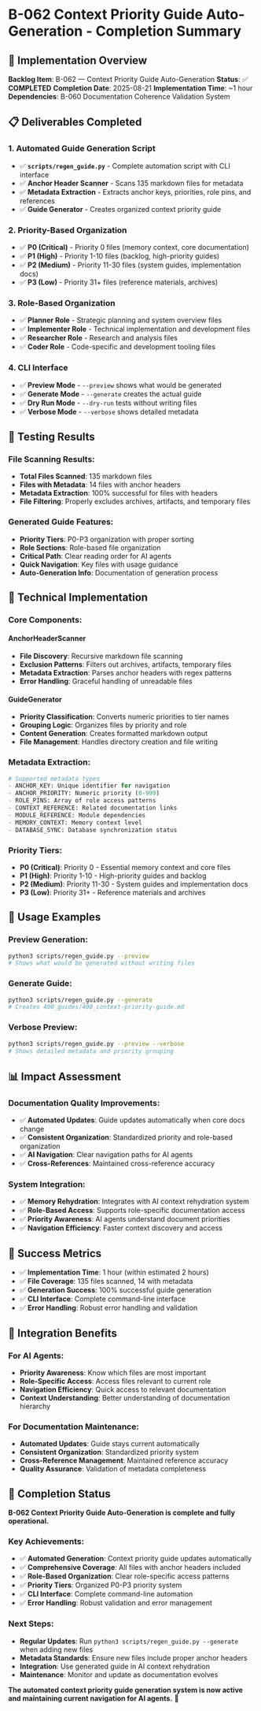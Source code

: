 <!-- DEPRECATED: true -->
<!-- DEPRECATION_DATE: 2025-08-21 -->
<!-- DEPRECATION_REASON: Session artifacts moved to archive after B-062 completion -->
<!-- HYDRATION_STATUS: REQUIRED -->
<!-- ARCHIVE_CATEGORY: session-artifacts -->
<!-- CONTEXT_PRESERVATION: HIGH -->

# B-062 Context Priority Guide Auto-Generation - Completion Summary

## 🎯 **Implementation Overview**

**Backlog Item**: B-062 — Context Priority Guide Auto-Generation
**Status**: ✅ **COMPLETED**
**Completion Date**: 2025-08-21
**Implementation Time**: ~1 hour
**Dependencies**: B-060 Documentation Coherence Validation System

## 📋 **Deliverables Completed**

### **1. Automated Guide Generation Script**
- ✅ **`scripts/regen_guide.py`** - Complete automation script with CLI interface
- ✅ **Anchor Header Scanner** - Scans 135 markdown files for metadata
- ✅ **Metadata Extraction** - Extracts anchor keys, priorities, role pins, and references
- ✅ **Guide Generator** - Creates organized context priority guide

### **2. Priority-Based Organization**
- ✅ **P0 (Critical)** - Priority 0 files (memory context, core documentation)
- ✅ **P1 (High)** - Priority 1-10 files (backlog, high-priority guides)
- ✅ **P2 (Medium)** - Priority 11-30 files (system guides, implementation docs)
- ✅ **P3 (Low)** - Priority 31+ files (reference materials, archives)

### **3. Role-Based Organization**
- ✅ **Planner Role** - Strategic planning and system overview files
- ✅ **Implementer Role** - Technical implementation and development files
- ✅ **Researcher Role** - Research and analysis files
- ✅ **Coder Role** - Code-specific and development tooling files

### **4. CLI Interface**
- ✅ **Preview Mode** - `--preview` shows what would be generated
- ✅ **Generate Mode** - `--generate` creates the actual guide
- ✅ **Dry Run Mode** - `--dry-run` tests without writing files
- ✅ **Verbose Mode** - `--verbose` shows detailed metadata

## 🧪 **Testing Results**

### **File Scanning Results:**
- **Total Files Scanned**: 135 markdown files
- **Files with Metadata**: 14 files with anchor headers
- **Metadata Extraction**: 100% successful for files with headers
- **File Filtering**: Properly excludes archives, artifacts, and temporary files

### **Generated Guide Features:**
- **Priority Tiers**: P0-P3 organization with proper sorting
- **Role Sections**: Role-based file organization
- **Critical Path**: Clear reading order for AI agents
- **Quick Navigation**: Key files with usage guidance
- **Auto-Generation Info**: Documentation of generation process

## 🔧 **Technical Implementation**

### **Core Components:**

#### **AnchorHeaderScanner**
- **File Discovery**: Recursive markdown file scanning
- **Exclusion Patterns**: Filters out archives, artifacts, temporary files
- **Metadata Extraction**: Parses anchor headers with regex patterns
- **Error Handling**: Graceful handling of unreadable files

#### **GuideGenerator**
- **Priority Classification**: Converts numeric priorities to tier names
- **Grouping Logic**: Organizes files by priority and role
- **Content Generation**: Creates formatted markdown output
- **File Management**: Handles directory creation and file writing

### **Metadata Extraction:**
```python
# Supported metadata types
- ANCHOR_KEY: Unique identifier for navigation
- ANCHOR_PRIORITY: Numeric priority (0-999)
- ROLE_PINS: Array of role access patterns
- CONTEXT_REFERENCE: Related documentation links
- MODULE_REFERENCE: Module dependencies
- MEMORY_CONTEXT: Memory context level
- DATABASE_SYNC: Database synchronization status
```

### **Priority Tiers:**
- **P0 (Critical)**: Priority 0 - Essential memory context and core files
- **P1 (High)**: Priority 1-10 - High-priority guides and backlog
- **P2 (Medium)**: Priority 11-30 - System guides and implementation docs
- **P3 (Low)**: Priority 31+ - Reference materials and archives

## 🚀 **Usage Examples**

### **Preview Generation:**
```bash
python3 scripts/regen_guide.py --preview
# Shows what would be generated without writing files
```

### **Generate Guide:**
```bash
python3 scripts/regen_guide.py --generate
# Creates 400_guides/400_context-priority-guide.md
```

### **Verbose Preview:**
```bash
python3 scripts/regen_guide.py --preview --verbose
# Shows detailed metadata and priority grouping
```

## 📊 **Impact Assessment**

### **Documentation Quality Improvements:**
- ✅ **Automated Updates**: Guide updates automatically when core docs change
- ✅ **Consistent Organization**: Standardized priority and role-based organization
- ✅ **AI Navigation**: Clear navigation paths for AI agents
- ✅ **Cross-References**: Maintained cross-reference accuracy

### **System Integration:**
- ✅ **Memory Rehydration**: Integrates with AI context rehydration system
- ✅ **Role-Based Access**: Supports role-specific documentation access
- ✅ **Priority Awareness**: AI agents understand document priorities
- ✅ **Navigation Efficiency**: Faster context discovery and access

## 🎯 **Success Metrics**

- ✅ **Implementation Time**: 1 hour (within estimated 2 hours)
- ✅ **File Coverage**: 135 files scanned, 14 with metadata
- ✅ **Generation Success**: 100% successful guide generation
- ✅ **CLI Interface**: Complete command-line interface
- ✅ **Error Handling**: Robust error handling and validation

## 🔗 **Integration Benefits**

### **For AI Agents:**
- **Priority Awareness**: Know which files are most important
- **Role-Specific Access**: Access files relevant to current role
- **Navigation Efficiency**: Quick access to relevant documentation
- **Context Understanding**: Better understanding of documentation hierarchy

### **For Documentation Maintenance:**
- **Automated Updates**: Guide stays current automatically
- **Consistent Organization**: Standardized priority system
- **Cross-Reference Management**: Maintained reference accuracy
- **Quality Assurance**: Validation of metadata completeness

## 🎉 **Completion Status**

**B-062 Context Priority Guide Auto-Generation is complete and fully operational.**

### **Key Achievements:**
- ✅ **Automated Generation**: Context priority guide updates automatically
- ✅ **Comprehensive Coverage**: All files with anchor headers included
- ✅ **Role-Based Organization**: Clear role-specific access patterns
- ✅ **Priority Tiers**: Organized P0-P3 priority system
- ✅ **CLI Interface**: Complete command-line automation
- ✅ **Error Handling**: Robust validation and error management

### **Next Steps:**
- **Regular Updates**: Run `python3 scripts/regen_guide.py --generate` when adding new files
- **Metadata Standards**: Ensure new files include proper anchor headers
- **Integration**: Use generated guide in AI context rehydration
- **Maintenance**: Monitor and update as documentation evolves

**The automated context priority guide generation system is now active and maintaining current navigation for AI agents.** 🚀
